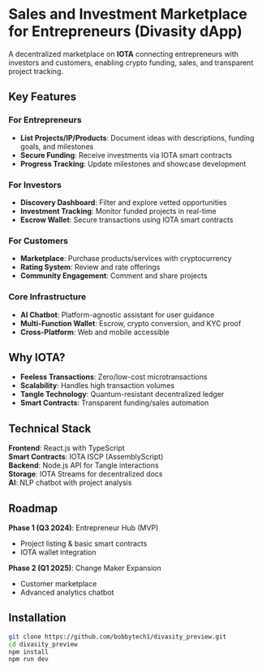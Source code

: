 # Sales and Investment Marketplace for Entrepreneurs (Divasity dApp)

A decentralized marketplace on **IOTA** connecting entrepreneurs with investors and customers, enabling crypto funding, sales, and transparent project tracking.

## Key Features

### For Entrepreneurs
- **List Projects/IP/Products**: Document ideas with descriptions, funding goals, and milestones
- **Secure Funding**: Receive investments via IOTA smart contracts
- **Progress Tracking**: Update milestones and showcase development

### For Investors
- **Discovery Dashboard**: Filter and explore vetted opportunities
- **Investment Tracking**: Monitor funded projects in real-time
- **Escrow Wallet**: Secure transactions using IOTA smart contracts

### For Customers
- **Marketplace**: Purchase products/services with cryptocurrency
- **Rating System**: Review and rate offerings
- **Community Engagement**: Comment and share projects

### Core Infrastructure
- **AI Chatbot**: Platform-agnostic assistant for user guidance
- **Multi-Function Wallet**: Escrow, crypto conversion, and KYC proof
- **Cross-Platform**: Web and mobile accessible

## Why IOTA?
- **Feeless Transactions**: Zero/low-cost microtransactions
- **Scalability**: Handles high transaction volumes
- **Tangle Technology**: Quantum-resistant decentralized ledger
- **Smart Contracts**: Transparent funding/sales automation

## Technical Stack
**Frontend**: React.js with TypeScript  
**Smart Contracts**: IOTA ISCP (AssemblyScript)  
**Backend**: Node.js API for Tangle interactions  
**Storage**: IOTA Streams for decentralized docs  
**AI**: NLP chatbot with project analysis  

## Roadmap
**Phase 1 (Q3 2024)**: Entrepreneur Hub (MVP)  
- Project listing & basic smart contracts  
- IOTA wallet integration  

**Phase 2 (Q1 2025)**: Change Maker Expansion  
- Customer marketplace  
- Advanced analytics chatbot  

## Installation
```bash
git clone https://github.com/bobbytech1/divasity_preview.git
cd divasity_preview
npm install
npm run dev